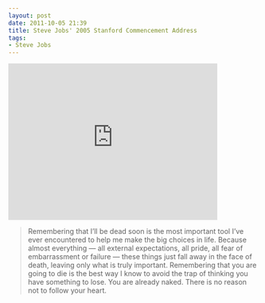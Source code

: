 ```yaml
---
layout: post
date: 2011-10-05 21:39
title: Steve Jobs' 2005 Stanford Commencement Address
tags: 
- Steve Jobs
---
```


<iframe width="420" height="315" src="http://www.youtube.com/embed/UF8uR6Z6KLc" frameborder="0" allowfullscreen></iframe>

> Remembering that I’ll be dead soon is the most important tool I’ve ever encountered to help me make the big choices in life. Because almost everything — all external expectations, all pride, all fear of embarrassment or failure — these things just fall away in the face of death, leaving only what is truly important. Remembering that you are going to die is the best way I know to avoid the trap of thinking you have something to lose. You are already naked. There is no reason not to follow your heart.